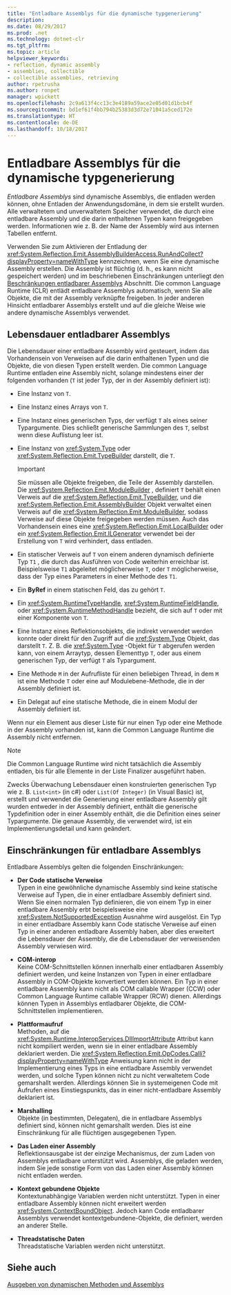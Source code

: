 ```yaml
---
title: "Entladbare Assemblys für die dynamische typgenerierung"
description: 
ms.date: 08/29/2017
ms.prod: .net
ms.technology: dotnet-clr
ms.tgt_pltfrm: 
ms.topic: article
helpviewer_keywords:
- reflection, dynamic assembly
- assemblies, collectible
- collectible assemblies, retrieving
author: rpetrusha
ms.author: ronpet
manager: wpickett
ms.openlocfilehash: 2c9a613f4cc13c3e4189a59ace2e05d01d1bcb4f
ms.sourcegitcommit: bd1ef61f4bb794b25383d3d72e71041a5ced172e
ms.translationtype: HT
ms.contentlocale: de-DE
ms.lasthandoff: 10/18/2017
---
```

# <a name="collectible-assemblies-for-dynamic-type-generation"></a>Entladbare Assemblys für die dynamische typgenerierung

*Entladbare Assemblys* sind dynamische Assemblys, die entladen werden können, ohne Entladen der Anwendungsdomäne, in dem sie erstellt wurden. Alle verwaltetem und unverwaltetem Speicher verwendet, die durch eine entladbare Assembly und die darin enthaltenen Typen kann freigegeben werden. Informationen wie z. B. der Name der Assembly wird aus internen Tabellen entfernt.

Verwenden Sie zum Aktivieren der Entladung der <xref:System.Reflection.Emit.AssemblyBuilderAccess.RunAndCollect?displayProperty=nameWithType> kennzeichnen, wenn Sie eine dynamische Assembly erstellen. Die Assembly ist flüchtig (d. h., es kann nicht gespeichert werden) und im beschriebenen Einschränkungen unterliegt den [Beschränkungen entladbarer Assemblys](#restrictions-on-collectible-assemblies) Abschnitt. Die common Language Runtime (CLR) entlädt entladbare Assemblys automatisch, wenn Sie alle Objekte, die mit der Assembly verknüpfte freigeben. In jeder anderen Hinsicht entladbarer Assemblys erstellt und auf die gleiche Weise wie andere dynamische Assemblys verwendet.

## <a name="lifetime-of-collectible-assemblies"></a>Lebensdauer entladbarer Assemblys

Die Lebensdauer einer entladbare Assembly wird gesteuert, indem das Vorhandensein von Verweisen auf die darin enthaltenen Typen und die Objekte, die von diesen Typen erstellt werden. Die common Language Runtime entladen eine Assembly nicht, solange mindestens einer der folgenden vorhanden (`T` ist jeder Typ, der in der Assembly definiert ist): 

- Eine Instanz von `T`.

- Eine Instanz eines Arrays von `T`.
 
- Eine Instanz eines generischen Typs, der verfügt `T` als eines seiner Typargumente. Dies schließt generische Sammlungen des `T`, selbst wenn diese Auflistung leer ist.

- Eine Instanz von <xref:System.Type> oder <xref:System.Reflection.Emit.TypeBuilder> darstellt, die `T`. 

   > [!IMPORTANT]
   > Sie müssen alle Objekte freigeben, die Teile der Assembly darstellen. Die <xref:System.Reflection.Emit.ModuleBuilder> , definiert `T` behält einen Verweis auf die <xref:System.Reflection.Emit.TypeBuilder>, und die <xref:System.Reflection.Emit.AssemblyBuilder> Objekt verwaltet einen Verweis auf die <xref:System.Reflection.Emit.ModuleBuilder>, sodass Verweise auf diese Objekte freigegeben werden müssen. Auch das Vorhandensein eines eine <xref:System.Reflection.Emit.LocalBuilder> oder ein <xref:System.Reflection.Emit.ILGenerator> verwendet bei der Erstellung von `T` wird verhindert, dass entladen.

- Ein statischer Verweis auf `T` von einem anderen dynamisch definierte Typ `T1` , die durch das Ausführen von Code weiterhin erreichbar ist. Beispielsweise `T1` abgeleitet möglicherweise `T`, oder `T` möglicherweise, dass der Typ eines Parameters in einer Methode des `T1`.
 
- Ein **ByRef** in einem statischen Feld, das zu gehört `T`.

- Ein <xref:System.RuntimeTypeHandle>, <xref:System.RuntimeFieldHandle>, oder <xref:System.RuntimeMethodHandle> bezieht, die sich auf `T` oder mit einer Komponente von `T`.

- Eine Instanz eines Reflektionsobjekts, die indirekt verwendet werden konnte oder direkt für den Zugriff auf die <xref:System.Type> Objekt, das darstellt `T`. Z. B. die <xref:System.Type> -Objekt für `T` abgerufen werden kann, von einem Arraytyp, dessen Elementtyp `T`, oder aus einem generischen Typ, der verfügt `T` als Typargument. 

- Eine Methode `M` in der Aufrufliste für einen beliebigen Thread, in dem `M` ist eine Methode `T` oder eine auf Modulebene-Methode, die in der Assembly definiert ist.

- Ein Delegat auf eine statische Methode, die in einem Modul der Assembly definiert ist.

Wenn nur ein Element aus dieser Liste für nur einen Typ oder eine Methode in der Assembly vorhanden ist, kann die Common Language Runtime die Assembly nicht entfernen.

> [!NOTE]
> Die Common Language Runtime wird nicht tatsächlich die Assembly entladen, bis für alle Elemente in der Liste Finalizer ausgeführt haben.

Zwecks Überwachung Lebensdauer einen konstruierten generischen Typ wie z. B. `List<int>` (in c#) oder `List(Of Integer)` (in Visual Basic) ist, erstellt und verwendet die Generierung einer entladbare Assembly gilt wurden entweder in der Assembly definiert, enthält die generische Typdefinition oder in einer Assembly enthält, die die Definition eines seiner Typargumente. Die genaue Assembly, die verwendet wird, ist ein Implementierungsdetail und kann geändert.
 
## <a name="restrictions-on-collectible-assemblies"></a>Einschränkungen für entladbare Assemblys

Entladbare Assemblys gelten die folgenden Einschränkungen: 

- **Der Code statische Verweise**   
  Typen in eine gewöhnliche dynamische Assembly sind keine statische Verweise auf Typen, die in einer entladbare Assembly definiert sind. Wenn Sie einen normalen Typ definieren, die von einem Typ in einer entladbare Assembly erbt beispielsweise eine <xref:System.NotSupportedException> Ausnahme wird ausgelöst. Ein Typ in einer entladbare Assembly kann Code statische Verweise auf einen Typ in einer anderen entladbare Assembly haben, aber dies erweitert die Lebensdauer der Assembly, die die Lebensdauer der verweisenden Assembly verwiesen wird.

- **COM-interop**   
   Keine COM-Schnittstellen können innerhalb einer entladbaren Assembly definiert werden, und keine Instanzen von Typen in einer entladbare Assembly in COM-Objekte konvertiert werden können. Ein Typ in einer entladbare Assembly kann nicht als COM callable Wrapper (CCW) oder Common Language Runtime callable Wrapper (RCW) dienen. Allerdings können Typen in Assemblys entladbarer Objekte, die COM-Schnittstellen implementieren.

- **Plattformaufruf**   
   Methoden, auf die <xref:System.Runtime.InteropServices.DllImportAttribute> Attribut kann nicht kompiliert werden, wenn sie in einer entladbare Assembly deklariert werden. Die <xref:System.Reflection.Emit.OpCodes.Calli?displayProperty=nameWithType> Anweisung kann nicht in der Implementierung eines Typs in eine entladbare Assembly verwendet werden, und solche Typen können nicht zu nicht verwaltetem Code gemarshallt werden. Allerdings können Sie in systemeigenen Code mit Aufrufen eines Einstiegspunkts, das in einer nicht-entladbare Assembly deklariert ist.
 
- **Marshalling**   
   Objekte (in bestimmten, Delegaten), die in entladbare Assemblys definiert sind, können nicht gemarshallt werden. Dies ist eine Einschränkung für alle flüchtigen ausgegebenen Typen.

- **Das Laden einer Assembly**   
   Reflektionsausgabe ist der einzige Mechanismus, der zum Laden von Assemblys entladbare unterstützt wird. Assemblys, die geladen werden, indem Sie jede sonstige Form von das Laden einer Assembly können nicht entladen werden.
 
- **Kontext gebundene Objekte**    
   Kontextunabhängige Variablen werden nicht unterstützt. Typen in einer entladbare Assembly können nicht erweitert werden <xref:System.ContextBoundObject>. Jedoch kann Code entladbarer Assemblys verwendet kontextgebundene-Objekte, die definiert, werden an anderer Stelle.

- **Threadstatische Daten**       
   Threadstatische Variablen werden nicht unterstützt.

## <a name="see-also"></a>Siehe auch

[Ausgeben von dynamischen Methoden und Assemblys](emitting-dynamic-methods-and-assemblies.md)
